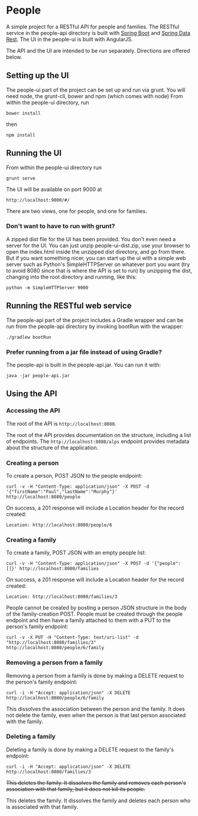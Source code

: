 # People
A simple project for a RESTful API for people and families. The RESTful service in the people-api directory is built with [Spring Boot](http://projects.spring.io/spring-boot/) and [Spring Data Rest](http://projects.spring.io/spring-data-rest/). The UI in the people-ui
is built with AngularJS.

The API and the UI are intended to be run separately. Directions are offered below.

## Setting up the UI

The people-ui part of the project can be set up and run via grunt. You will need node, the grunt-cli, bower and npm (which comes with node) From within the people-ui directory, run

`bower install`

then

`npm install`

## Running the UI

From within the people-ui directory run 

`grunt serve`

The UI will be available on port 9000 at 

`http://localhost:9000/#/`

There are two views, one for people, and one for families.

### Don't want to have to run with grunt?

A zipped dist file for the UI has been provided. You don't even need a server for the UI. You can just unzip people-ui-dist.zip, use your browser to open the index.html inside the unzipped dist directory, and go from there. But if you want something nicer, you can start up the ui with a simple web server such as Python's SimpleHTTPServer on whatever port you want (try to avoid 8080 since that is where the API is set to run) by unzipping the dist, changing into the root directory and running, like this:

`python -m SimpleHTTPServer 9000`

## Running the RESTful web service
The people-api part of the project includes a Gradle wrapper and can be run from the people-api directory by invoking bootRun with the wrapper:

`./gradlew bootRun`

### Prefer running from a jar file instead of using Gradle?

The people-api is built in the people-api.jar. You can run it with:

`java -jar people-api.jar`

## Using the API

### Accessing the API
The root of the API is `http://localhost:8080`.

The root of the API provides documentation on the structure, including a list of endpoints. The `http://localhost:8080/alps` endpoint provides metadata about the structure of the application.

### Creating a person
To create a person, POST JSON to the people endpoint:

`curl -v -H "Content-Type: application/json" -X POST -d '{"firstName":"Paul","lastName":"Murphy"}' http://localhost:8080/people`

On success, a 201 response will include a Location header for the record created:

`Location: http://localhost:8080/people/6`

### Creating a family
To create a family, POST JSON with an empty people list:

`curl -v -H "Content-Type: application/json" -X POST -d '{"people": []}' http://localhost:8080/families`

On success, a 201 response will include a Location header for the record created:

`Location: http://localhost:8080/families/3`

People cannot be created by posting a person JSON structure in the body of the family-creation POST. People must be created through the people endpoint and then have a family attached to them with a PUT to the person's family endpoint:

`curl -v -X PUT -H "Content-Type: text/uri-list" -d "http://localhost:8080/families/3" http://localhost:8080/people/6/family`

### Removing a person from a family
Removing a person from a family is done by making a DELETE request to the person's family endpoint:

`curl -i -H "Accept: application/json" -X DELETE http://localhost:8080/people/6/family`

This dissolves the association between the person and the family. It does not delete the family, even when the person is that last person associated with the family.

### Deleting a family
Deleting a family is done by making a DELETE request to the family's endpoint:

`curl -i -H "Accept: application/json" -X DELETE http://localhost:8080/families/3`

~~This deletes the family. It dissolves the family and removes each person's association with that family, but it does not kill its people.~~

This deletes the family. It dissolves the family and deletes each person who is associated with that family.